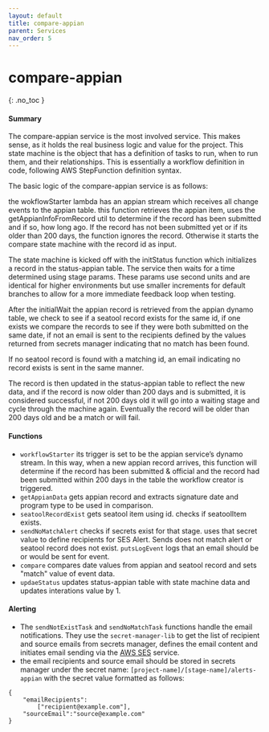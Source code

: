 ```yaml
---
layout: default
title: compare-appian
parent: Services
nav_order: 5
---
```


# compare-appian

{: .no_toc }

#### Summary

The  compare-appian service is the most involved service. This makes sense, as it holds the real business logic and value for the project. This state machine is the object that has a definition of tasks to run, when to run them, and their relationships. This is essentially a workflow definition in code, following AWS StepFunction definition syntax.

The basic logic of the compare-appian service is as follows:

the wokflowStarter lambda has an appian stream which receives all change events to the appian table. this function retrieves the appian item, uses the getAppianInfoFromRecord util to determine if the record has been submitted and if so, how long ago. If the record has not been submitted yet or if its older than 200 days, the function ignores the record. Otherwise it starts the compare state machine with the record id as input.

The state machine is kicked off with the initStatus function which initializes a record in the status-appian table.
The service then waits for a time determined using stage params. These params use second units and are identical for higher environments but use smaller increments for default branches to allow for a more immediate feedback loop when testing.

After the initialWait the appian record is retrieved from the appian dynamo table, we check to see if a seatool record exists for the same id, if one exists we compare the records to see if they were both submitted on the same date, if not an email is sent to the recipients defined by the values returned from secrets manager indicating that no match has been found.

If no seatool record is found with a matching id, an email indicating no record exists is sent in the same manner.

The record is then updated in the status-appian table to reflect the new data, and if the record is now older than 200 days and is submitted, it is considered successful, if not 200 days old it will go into a waiting stage and cycle through the machine again. Eventually the record will be older than 200 days old and be a match or will fail.

#### Functions

- `workflowStarter` its trigger is set to be the appian service’s dynamo stream. In this way, when a new appian record arrives, this function will determine if the record has been submitted & official and the record had been submitted within 200 days in the table the workflow creator is triggered.
- `getAppianData` gets appian record and extracts signature date and program type to be used in comparison.
- `seatoolRecordExist` gets seatool item using id. checks if seatoolItem exists.
- `sendNoMatchAlert` checks if secrets exist for that stage. uses that secret value to define recipients for SES Alert. Sends does not match alert or seatool record does not exist. `putsLogEvent` logs that an email should be or would be sent for event.
- `compare` compares date values from appian and seatool record and sets "match" value of event data.
- `updaeStatus` updates status-appian table with state machine data and updates interations value by 1.

#### Alerting
- The `sendNotExistTask` and `sendNoMatchTask` functions handle the email notifications. They use the `secret-manager-lib` to get the list of recipient and source emails from secrets manager, defines the email content and initiates email sending via the [AWS SES](https://aws.amazon.com/ses/) service.
- the email recipients and source email should be stored in secrets manager under the secret name: `[project-name]/[stage-name]/alerts-appian` with the secret value formatted as follows:

```
{
    "emailRecipients":
        ["recipient@example.com"],
    "sourceEmail":"source@example.com"
}
```
